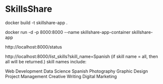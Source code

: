 # SkillsShare

docker build -t skillshare-app . 

docker run -d -p 8000:8000 --name skillshare-app-container skillshare-app

http://localhost:8000/status

http://localhost:8000/list_skills?skill_name=Spanish
(if skill name = all, then all will be returned.)
skill names include: 

Web Development
Data Science 
Spanish
Photography
Graphic Design
Project Management
Creative Writing
Digital Marketing